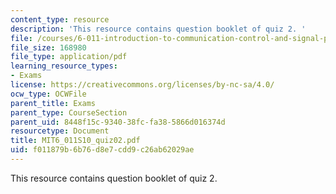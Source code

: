 ```yaml
---
content_type: resource
description: 'This resource contains question booklet of quiz 2. '
file: /courses/6-011-introduction-to-communication-control-and-signal-processing-spring-2010/f011879b6b76d8e7cdd9c26ab62029ae_MIT6_011S10_quiz02.pdf
file_size: 168980
file_type: application/pdf
learning_resource_types:
- Exams
license: https://creativecommons.org/licenses/by-nc-sa/4.0/
ocw_type: OCWFile
parent_title: Exams
parent_type: CourseSection
parent_uid: 8448f15c-9340-38fc-fa38-5866d016374d
resourcetype: Document
title: MIT6_011S10_quiz02.pdf
uid: f011879b-6b76-d8e7-cdd9-c26ab62029ae
---
```

This resource contains question booklet of quiz 2. 